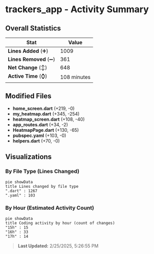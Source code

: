 # trackers_app - Activity Summary 

## Overall Statistics

| Stat                   | Value                                                             |
| ---------------------- | ----------------------------------------------------------------- |
| **Lines Added** (➕)   | 1009                                          |
| **Lines Removed** (➖) | 361                                        |
| **Net Change** (↕)    | 648                |
| **Active Time** (⌚)   | 108 minutes |


## Modified Files
- **home_screen.dart** (+219, -0)
- **my_heatmap.dart** (+345, -254)
- **heatmap_screen.dart** (+108, -40)
- **app_routes.dart** (+34, -2)
- **HeatmapPage.dart** (+130, -65)
- **pubspec.yaml** (+103, -0)
- **helpers.dart** (+70, -0)

## Visualizations

### By File Type (Lines Changed)

```mermaid
pie showData
title Lines changed by file type
".dart" : 1267
".yaml" : 103
```

### By Hour (Estimated Activity Count)

```mermaid
pie showData
title Coding activity by hour (count of changes)
"15h" : 15
"16h" : 33
"17h" : 14
```


> **Last Updated:** 2/25/2025, 5:26:55 PM